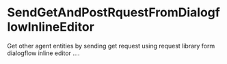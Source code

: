 # SendGetAndPostRquestFromDialogflowInlineEditor
Get other agent entities by sending get request using request library form dialogflow inline editor ....
